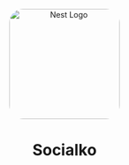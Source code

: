<p align="center">
  <a href="http://aikenahac.com/" target="blank"><img src="https://s3.eu-central-1.wasabisys.com/socialko/logo.svg" style="border-radius: 25px" width="200" alt="Nest Logo" /></a>
</p>

<h1 align="center">Socialko</h1>
  
 
